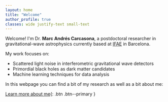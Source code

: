 ```yaml
---
layout: home
title: "Welcome"
author_profile: true
classes: wide justify-text small-text
---
```


Welcome! I'm Dr. **Marc Andrés Carcasona**, a postdoctoral researcher in gravitational-wave astrophysics currently based at [IFAE](https://www.ifae.es/) in Barcelona.  


My work focuses on:

- Scattered light noise in interferometric gravitational wave detectors  
- Primordial black holes as dark matter candidates  
- Machine learning techniques for data analysis

In this webpage you can find a bit of my research as well as a bit about me:

[Learn more about me](/about/){: .btn .btn--primary }

